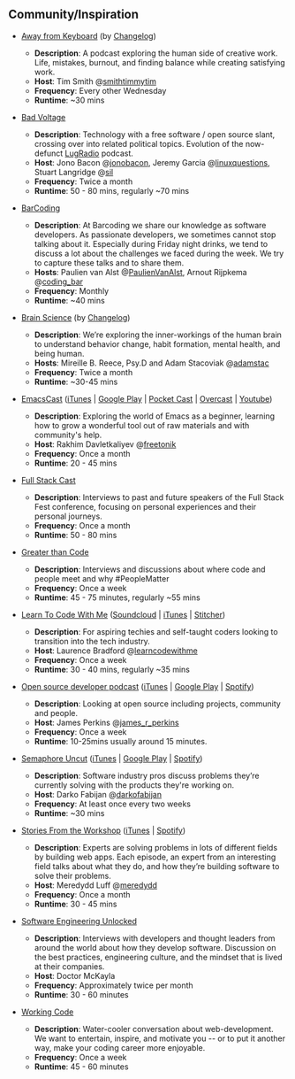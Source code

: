 ## Community/Inspiration

-   [Away from Keyboard](https://changelog.com/afk) (by [Changelog](https://changelog.com/))
    
    -   **Description**: A podcast exploring the human side of creative work. Life, mistakes, burnout, and finding balance while creating satisfying work.
    -   **Host**: Tim Smith @[smithtimmytim](https://twitter.com/smithtimmytim)
    -   **Frequency**: Every other Wednesday
    -   **Runtime**: ~30 mins
-   [Bad Voltage](https://www.badvoltage.org/)
    
    -   **Description**: Technology with a free software / open source slant, crossing over into related political topics. Evolution of the now-defunct [LugRadio](https://en.wikipedia.org/wiki/LugRadio) podcast.
    -   **Host**: Jono Bacon @[jonobacon](https://twitter.com/jonobacon), Jeremy Garcia @[linuxquestions](https://twitter.com/linuxquestions), Stuart Langridge @[sil](https://twitter.com/sil)
    -   **Frequency**: Twice a month
    -   **Runtime**: 50 - 80 mins, regularly ~70 mins
-   [BarCoding](https://www.barcoding.dev/)
    
    -   **Description**: At Barcoding we share our knowledge as software developers. As passionate developers, we sometimes cannot stop talking about it. Especially during Friday night drinks, we tend to discuss a lot about the challenges we faced during the week. We try to capture these talks and to share them.
    -   **Hosts**: Paulien van Alst @[PaulienVanAlst](https://twitter.com/PaulienVanAlst), Arnout Rijpkema @[coding\_bar](https://twitter.com/coding_bar)
    -   **Frequency**: Monthly
    -   **Runtime**: ~40 mins
-   [Brain Science](https://changelog.com/brainscience) (by [Changelog](https://changelog.com/))
    
    -   **Description**: We’re exploring the inner-workings of the human brain to understand behavior change, habit formation, mental health, and being human.
    -   **Hosts**: Mireille B. Reece, Psy.D and Adam Stacoviak @[adamstac](https://twitter.com/adamstac)
    -   **Frequency**: Twice a month
    -   **Runtime**: ~30-45 mins
-   [EmacsCast](https://emacscast.org/) ([iTunes](https://itunes.apple.com/fi/podcast/emacscast/id1421123475) | [Google Play](https://play.google.com/music/m/Ibuxcgna6nqgyg7yrolgqu5bi6m?t%3DEmacsCast) | [Pocket Cast](https://pca.st/CxE9) | [Overcast](https://overcast.fm/itunes1421123475/emacscast) | [Youtube](https://www.youtube.com/channel/UCEfFUaIkjbI06PhALdcXNVA))
    
    -   **Description**: Exploring the world of Emacs as a beginner, learning how to grow a wonderful tool out of raw materials and with community's help.
    -   **Host**: Rakhim Davletkaliyev @[freetonik](https://twitter.com/freetonik)
    -   **Frequency**: Once a month
    -   **Runtime**: 20 - 45 mins
-   [Full Stack Cast](https://podcast.fullstackfest.com/)
    
    -   **Description**: Interviews to past and future speakers of the Full Stack Fest conference, focusing on personal experiences and their personal journeys.
    -   **Frequency**: Once a month
    -   **Runtime**: 50 - 80 mins
-   [Greater than Code](https://www.greaterthancode.com/)
    
    -   **Description**: Interviews and discussions about where code and people meet and why #PeopleMatter
    -   **Frequency**: Once a week
    -   **Runtime**: 45 - 75 minutes, regularly ~55 mins
-   [Learn To Code With Me](https://learntocodewith.me/podcast/) ([Soundcloud](https://soundcloud.com/laurence-bradford) | [iTunes](https://itunes.apple.com/us/podcast/learn-to-code-with-me/id1106620664) | [Stitcher](https://www.stitcher.com/podcast/learn-to-code-with-me))
    
    -   **Description**: For aspiring techies and self-taught coders looking to transition into the tech industry.
    -   **Host**: Laurence Bradford @[learncodewithme](https://twitter.com/learncodewithme)
    -   **Frequency**: Once a week
    -   **Runtime**: 30 - 40 mins, regularly ~35 mins
-   [Open source developer podcast](https://anchor.fm/opensourcedeveloperpod) ([iTunes](https://podcasts.apple.com/us/podcast/open-source-developer-podcast/id1460692169?l) | [Google Play](https://podcasts.google.com/?feed=aHR0cHM6Ly9hbmNob3IuZm0vcy9hOWE2MWE0L3BvZGNhc3QvcnNz) | [Spotify](https://open.spotify.com/show/0i5e94uXJ0t1UPPZKHZdE8))
    
    -   **Description**: Looking at open source including projects, community and people.
    -   **Host**: James Perkins @[james\_r\_perkins](https://twitter.com/james_r_perkins)
    -   **Frequency**: Once a week
    -   **Runtime**: 10-25mins usually around 15 minutes.
-   [Semaphore Uncut](https://semaphoreci.com/podcast) ([iTunes](https://podcasts.apple.com/us/podcast/semaphore-uncut/id1463768812) | [Google Play](https://play.google.com/music/m/Iab47jnyhhd2sxau25rnhmkxdom?t=Semaphore_Uncut) | [Spotify](https://open.spotify.com/show/6Tqtzmt78HtlMeNROHAgzh))
    
    -   **Description**: Software industry pros discuss problems they’re currently solving with the products they're working on.
    -   **Host**: Darko Fabijan @[darkofabijan](https://twitter.com/darkofabijan)
    -   **Frequency**: At least once every two weeks
    -   **Runtime**: ~30 mins
-   [Stories From the Workshop](https://anvil.works/podcast) ([iTunes](https://podcasts.apple.com/gb/podcast/stories-from-the-workshop/id1464504795) | [Spotify](https://open.spotify.com/show/2b2Sf0xGLvEXRfTeKeMWC9?si=QjZvPXmIRMekyc4u82h4yg))
    
    -   **Description**: Experts are solving problems in lots of different fields by building web apps. Each episode, an expert from an interesting field talks about what they do, and how they’re building software to solve their problems.
    -   **Host**: Meredydd Luff @[meredydd](https://twitter.com/meredydd)
    -   **Frequency**: Once a month
    -   **Runtime**: 30 - 45 mins
-   [Software Engineering Unlocked](https://www.software-engineering-unlocked.com/)
    
    -   **Description**: Interviews with developers and thought leaders from around the world about how they develop software. Discussion on the best practices, engineering culture, and the mindset that is lived at their companies.
    -   **Host**: Doctor McKayla
    -   **Frequency**: Approximately twice per month
    -   **Runtime**: 30 - 60 minutes
-   [Working Code](https://workingcode.dev/)
    
    -   **Description**: Water-cooler conversation about web-development. We want to entertain, inspire, and motivate you -- or to put it another way, make your coding career more enjoyable.
    -   **Frequency**: Once a week
    -   **Runtime**: 45 - 60 minutes